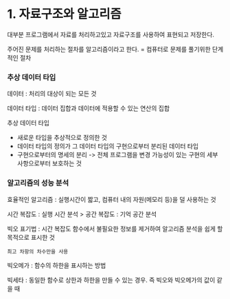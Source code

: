 # 1. 자료구조와 알고리즘

대부분 프로그램에서 자료를 처리하고있고 자료구조를 사용하여 표현되고 저장한다.

주어진 문제를 처리하는 절차를 알고리즘이라고 한다. = 컴퓨터로 문제를 풀기위한 단계적인 절차



### 추상 데이터 타입

데이터 : 처리의 대상이 되는 모든 것

데이터 타입 : 데이터 집합과 데이터에 적용할 수 있는 연산의 집합

추상 데이터 타입

- 새로운 타입을 추상적으로 정의한 것
- 데이터 타입의 정의가 그 데이터 타입의 구현으로부터 분리된 데이터 타입
- 구현으로부터의 명세의 분리 -> 전체 프로그램을 변경 가능성이 있는 구현의 세부 사항으로부터 보호하는 것



### 알고리즘의 성능 분석

효율적인 알고리즘 : 실행시간이 짧고, 컴퓨터 내의 자원(메모리 등)을 덜 사용하는 것

시간 복잡도 : 실행 시간 분석 > 공간 복잡도 : 기억 공간 분석

빅오 표기법 : 시간 복잡도 함수에서 불필요한 정보를 제거하여 알고리즘 분석을 쉽게 할 목적으로 표시한 것

	최고 차항의 차수만을 사용

빅오메가 : 함수의 하한을 표시하는 방법

빅세타 : 동일한 함수로 상한과 하한을 만들 수 있는 경우. 즉 빅오와 빅오메가의 값이 같을 때